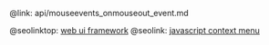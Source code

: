 @link: api/mouseevents_onmouseout_event.md

@seolinktop: [web ui framework](https://webix.com)
@seolink: [javascript context menu](https://webix.com/widget/contextmenu/)